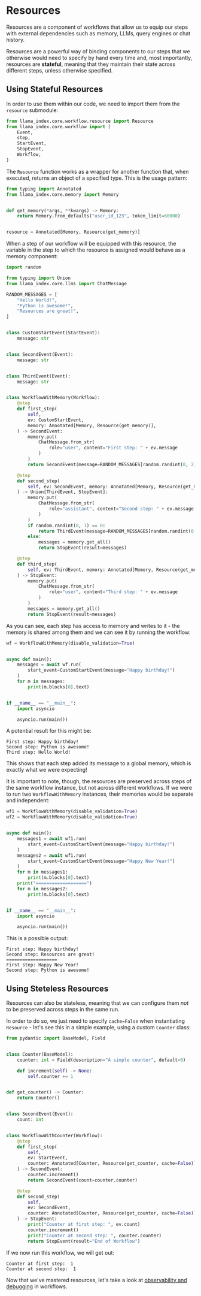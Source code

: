 # Resources

Resources are a component of workflows that allow us to equip our steps with external dependencies such as memory, LLMs, query engines or chat history.

Resources are a powerful way of binding components to our steps that we otherwise would need to specify by hand every time and, most importantly, resources are **stateful**, meaning that they maintain their state across different steps, unless otherwise specified.

## Using Stateful Resources

In order to use them within our code, we need to import them from the `resource` submodule:

```python
from llama_index.core.workflow.resource import Resource
from llama_index.core.workflow import (
    Event,
    step,
    StartEvent,
    StopEvent,
    Workflow,
)
```

The `Resource` function works as a wrapper for another function that, when executed, returns an object of a specified type. This is the usage pattern:

```python
from typing import Annotated
from llama_index.core.memory import Memory


def get_memory(*args, **kwargs) -> Memory:
    return Memory.from_defaults("user_id_123", token_limit=60000)


resource = Annotated[Memory, Resource(get_memory)]
```

When a step of our workflow will be equipped with this resource, the variable in the step to which the resource is assigned would behave as a memory component:

```python
import random

from typing import Union
from llama_index.core.llms import ChatMessage

RANDOM_MESSAGES = [
    "Hello World!",
    "Python is awesome!",
    "Resources are great!",
]


class CustomStartEvent(StartEvent):
    message: str


class SecondEvent(Event):
    message: str


class ThirdEvent(Event):
    message: str


class WorkflowWithMemory(Workflow):
    @step
    def first_step(
        self,
        ev: CustomStartEvent,
        memory: Annotated[Memory, Resource(get_memory)],
    ) -> SecondEvent:
        memory.put(
            ChatMessage.from_str(
                role="user", content="First step: " + ev.message
            )
        )
        return SecondEvent(message=RANDOM_MESSAGES[random.randint(0, 2)])

    @step
    def second_step(
        self, ev: SecondEvent, memory: Annotated[Memory, Resource(get_memory)]
    ) -> Union[ThirdEvent, StopEvent]:
        memory.put(
            ChatMessage.from_str(
                role="assistant", content="Second step: " + ev.message
            )
        )
        if random.randint(0, 1) == 0:
            return ThirdEvent(message=RANDOM_MESSAGES[random.randint(0, 2)])
        else:
            messages = memory.get_all()
            return StopEvent(result=messages)

    @step
    def third_step(
        self, ev: ThirdEvent, memory: Annotated[Memory, Resource(get_memory)]
    ) -> StopEvent:
        memory.put(
            ChatMessage.from_str(
                role="user", content="Third step: " + ev.message
            )
        )
        messages = memory.get_all()
        return StopEvent(result=messages)
```

As you can see, each step has access to memory and writes to it - the memory is shared among them and we can see it by running the workflow:

```python
wf = WorkflowWithMemory(disable_validation=True)


async def main():
    messages = await wf.run(
        start_event=CustomStartEvent(message="Happy birthday!")
    )
    for m in messages:
        print(m.blocks[0].text)


if __name__ == "__main__":
    import asyncio

    asyncio.run(main())
```

A potential result for this might be:

```text
First step: Happy birthday!
Second step: Python is awesome!
Third step: Hello World!
```

This shows that each step added its message to a global memory, which is exactly what we were expecting!

It is important to note, though, the resources are preserved across steps of the same workflow instance, but not across different workflows. If we were to run two `WorkflowWithMemory` instances, their memories would be separate and independent:

```python
wf1 = WorkflowWithMemory(disable_validation=True)
wf2 = WorkflowWithMemory(disable_validation=True)


async def main():
    messages1 = await wf1.run(
        start_event=CustomStartEvent(message="Happy birthday!")
    )
    messages2 = await wf1.run(
        start_event=CustomStartEvent(message="Happy New Year!")
    )
    for m in messages1:
        print(m.blocks[0].text)
    print("===================")
    for m in messages2:
        print(m.blocks[0].text)


if __name__ == "__main__":
    import asyncio

    asyncio.run(main())
```

This is a possible output:

```text
First step: Happy birthday!
Second step: Resources are great!
===================
First step: Happy New Year!
Second step: Python is awesome!
```

## Using Steteless Resources

Resources can also be stateless, meaning that we can configure them *not* to be preserved across steps in the same run.

In order to do so, we just need to specify `cache=False` when instantiating `Resource` - let's see this in a simple example, using a custom `Counter` class:

```python
from pydantic import BaseModel, Field


class Counter(BaseModel):
    counter: int = Field(description="A simple counter", default=0)

    def increment(self) -> None:
        self.counter += 1


def get_counter() -> Counter:
    return Counter()


class SecondEvent(Event):
    count: int


class WorkflowWithCounter(Workflow):
    @step
    def first_step(
        self,
        ev: StartEvent,
        counter: Annotated[Counter, Resource(get_counter, cache=False)],
    ) -> SecondEvent:
        counter.increment()
        return SecondEvent(count=counter.counter)

    @step
    def second_step(
        self,
        ev: SecondEvent,
        counter: Annotated[Counter, Resource(get_counter, cache=False)],
    ) -> StopEvent:
        print("Counter at first step: ", ev.count)
        counter.increment()
        print("Counter at second step: ", counter.counter)
        return StopEvent(result="End of Workflow")
```

If we now run this workflow, we will get out:

```text
Counter at first step:  1
Counter at second step:  1
```

Now that we've mastered resources, let's take a look at [observability and debugging](./observability.md) in workflows.

